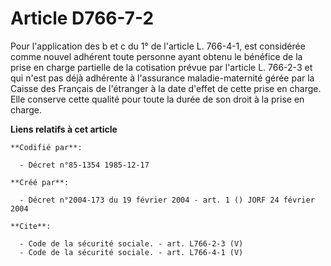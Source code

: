 # Article D766-7-2

Pour l'application des b et c du 1° de l'article L. 766-4-1, est considérée comme nouvel adhérent toute personne ayant obtenu
le bénéfice de la prise en charge partielle de la cotisation prévue par l'article L. 766-2-3 et qui n'est pas déjà adhérente
à l'assurance maladie-maternité gérée par la Caisse des Français de l'étranger à la date d'effet de cette prise en charge.
Elle conserve cette qualité pour toute la durée de son droit à la prise en charge.

**Liens relatifs à cet article**

	**Codifié par**:

	  - Décret n°85-1354 1985-12-17

	**Créé par**:

	  - Décret n°2004-173 du 19 février 2004 - art. 1 () JORF 24 février 2004

	**Cite**:

	  - Code de la sécurité sociale. - art. L766-2-3 (V)
	  - Code de la sécurité sociale. - art. L766-4-1 (V)
